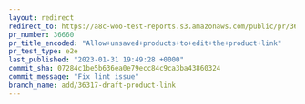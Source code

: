 ```yaml
---
layout: redirect
redirect_to: https://a8c-woo-test-reports.s3.amazonaws.com/public/pr/36660/e2e/index.html
pr_number: 36660
pr_title_encoded: "Allow+unsaved+products+to+edit+the+product+link"
pr_test_type: e2e
last_published: "2023-01-31 19:49:28 +0000"
commit_sha: 07284c1be5b636ea0e79ecc84c9ca3ba43860324
commit_message: "Fix lint issue"
branch_name: add/36317-draft-product-link
---
```

